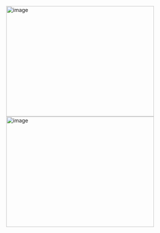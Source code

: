 <img width="394" height="296" alt="image" src="https://github.com/user-attachments/assets/5eeddf78-0d39-4f36-a7f1-1bd16ca51a37" /><img width="394" height="296" alt="image" src="https://github.com/user-attachments/assets/2d3ac97c-99f4-4e4f-96ce-2be8e8587526" />
